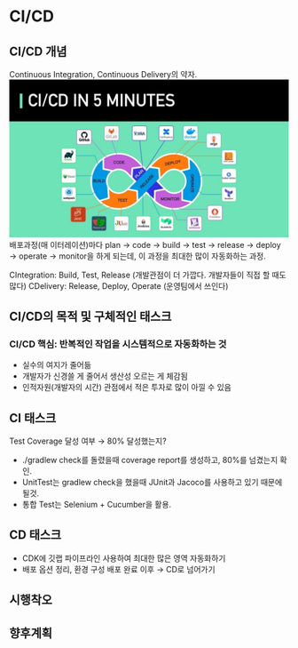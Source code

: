 # CI/CD
## CI/CD 개념
Continuous Integration, Continuous Delivery의 약자.
![cicd_elements](../../resources/cicd_elements.png)
배포과정(매 이터레이션)마다 plan → code → build → test → release → deploy → operate → monitor을 하게 되는데, 이 과정을 최대한 많이 자동화하는 과정.


CIntegration: Build, Test, Release (개발관점이 더 가깝다. 개발자들이 직접 할 때도 많다)
CDelivery: Release, Deploy, Operate (운영팀에서 쓰인다)


## CI/CD의 목적 및 구체적인 태스크
### CI/CD 핵심: 반복적인 작업을 시스템적으로 자동화하는 것
- 실수의 여지가 줄어듦
- 개발자가 신경쓸 게 줄어서 생산성 오르는 게 체감됨
- 인적자원(개발자의 시간) 관점에서 적은 투자로 많이 아낄 수 있음

## CI 태스크
Test Coverage 달성 여부 → 80% 달성했는지?
- ./gradlew check를 돌렸을때 coverage report를 생성하고, 80%를 넘겼는지 확인.
- UnitTest는 gradlew check을 했을때 JUnit과 Jacoco를 사용하고 있기 때문에 될것.
- 통합 Test는 Selenium + Cucumber을 활용.

## CD 태스크
- CDK에 깃랩 파이프라인 사용하여 최대한 많은 영역 자동화하기
- 배포 옵션 정리, 환경 구성 배포 완료 이후 → CD로 넘어가기

## 시행착오

## 향후계획
